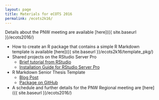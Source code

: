 ```yaml
---
layout: page
title: Materials for eCOTS 2016
permalink: /ecots2k16/
---
```


Details about the PNW meeting are available [here]({{ site.baseurl }}/ecots2016/)

 - How to create an R package that contains a simple R Markdown template is available [here]({{ site.baseurl }}/ecots2k16/template_pkg/)
 - Shared projects on the RStudio Server Pro
     - [Brief tutorial from RStudio](https://support.rstudio.com/hc/en-us/articles/211659737-Sharing-Projects-in-RStudio-Server-Pro) 
     - [Installation Guide for RStudio Server Pro](https://s3.amazonaws.com/rstudio-server/rstudio-server-pro-0.98.507-admin-guide.pdf)
 - R Markdown Senior Thesis Template
     - [Blog Post](http://blogs.reed.edu/ed-tech/2015/11/r-markdown-senior-thesis-template/)
     - [Package on GitHub](https://github.com/ismayc/reedtemplates)
 - A schedule and further details for the PNW Regional meeting are [here]({{ site.baseurl }}/ecots2016/)